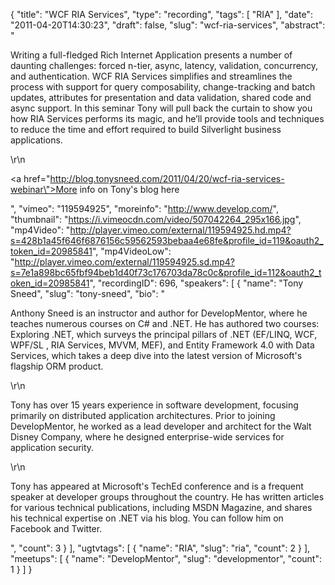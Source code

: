 {
  "title": "WCF RIA Services",
  "type": "recording",
  "tags": [
    "RIA"
  ],
  "date": "2011-04-20T14:30:23",
  "draft": false,
  "slug": "wcf-ria-services",
  "abstract": "<p>Writing a full-fledged Rich Internet Application presents a number of daunting challenges: forced n-tier, async, latency, validation, concurrency, and authentication. WCF RIA Services simplifies and streamlines the process with support for query composability, change-tracking and batch updates, attributes for presentation and data validation, shared code and async support. In this seminar Tony will pull back the curtain to show you how RIA Services performs its magic, and he&rsquo;ll provide tools and techniques to reduce the time and effort required to build Silverlight business applications.</p>\r\n<p><a href=\"http://blog.tonysneed.com/2011/04/20/wcf-ria-services-webinar\">More info on Tony's blog here</a></p>",
  "vimeo": "119594925",
  "moreinfo": "http://www.develop.com/",
  "thumbnail": "https://i.vimeocdn.com/video/507042264_295x166.jpg",
  "mp4Video": "http://player.vimeo.com/external/119594925.hd.mp4?s=428b1a45f646f6876156c59562593bebaa4e68fe&profile_id=119&oauth2_token_id=20985841",
  "mp4VideoLow": "http://player.vimeo.com/external/119594925.sd.mp4?s=7e1a898bc65fbf94beb1d40f73c176703da78c0c&profile_id=112&oauth2_token_id=20985841",
  "recordingID": 696,
  "speakers": [
    {
      "name": "Tony Sneed",
      "slug": "tony-sneed",
      "bio": "<p>Anthony Sneed is an instructor and author for DevelopMentor, where he teaches numerous courses on C# and .NET. He has authored two courses: Exploring .NET, which surveys the principal pillars of .NET (EF/LINQ, WCF, WPF/SL , RIA Services, MVVM, MEF), and Entity Framework 4.0 with Data Services, which takes a deep dive into the latest version of Microsoft's flagship ORM product.</p>\r\n<p>Tony has over 15 years experience in software development, focusing primarily on distributed application architectures. Prior to joining DevelopMentor, he worked as a lead developer and architect for the Walt Disney Company, where he designed enterprise-wide services for application security.</p>\r\n<p>Tony has appeared at Microsoft's TechEd conference and is a frequent speaker at developer groups throughout the country. He has written articles for various technical publications, including MSDN Magazine, and shares his technical expertise on .NET via his blog. You can follow him on Facebook and Twitter.</p>",
      "count": 3
    }
  ],
  "ugtvtags": [
    {
      "name": "RIA",
      "slug": "ria",
      "count": 2
    }
  ],
  "meetups": [
    {
      "name": "DevelopMentor",
      "slug": "developmentor",
      "count": 1
    }
  ]
}